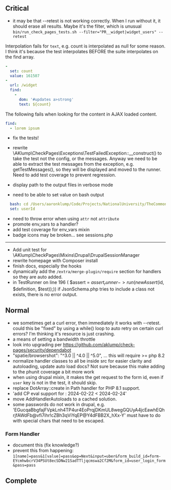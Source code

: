## Critical

- it may be that --retest is not working correctly.  When I run without it, it should erase all results.  Maybe it's the filter, which is unusual `bin/run_check_pages_tests.sh --filter="PR__widget|widget_users" --retest`

Interpolation fails for `text`, e.g. count is interpolated as null for some reason.  I think it's because the test interpolates BEFORE the suite interpolates on the find array.

```yaml
-
  set: count
  value: 161507
-
  url: /widget
  find:
    -
      dom: '#updates a>strong'
      text: ${count}
```

The following fails when looking for the content in AJAX loaded content.

```yaml
find:
  - lorem ipsum
```

- fix the tests!

- rewrite \AKlump\CheckPages\Exceptions\TestFailedException::__construct() to take the test not the config, or the messages. Anyway we need to be able to extract the test messages from the exception, e.g. getTestMessages(), so they will be displayed and moved to the runner. Need to add test coverage to prevent regression.
- display path to the output files in verbose mode


- need to be able to set value on bash output

```yaml
  bash: cd /Users/aaronklump/Code/Projects/NationalUniversity/TheCommons/site/app && lando nxdb_drush uinf ${loadUserName} --field=uid
  set: userId
```

- need to throw error when using `attr` not `attribute`
- promote env_vars to a handler?
- add test coverage for env_vars mixin
- badge icons may be broken... see sessions.php

---

- Add unit test for \AKlump\CheckPages\Mixins\Drupal\DrupalSessionManager
- rewrite homepage with Composer install
- finish docs, especially the hooks
- dynamically add the `/extra/merge-plugin/require` section for handlers so they are auto added.
- in TestRunner on line 196 ( $assert = $assert_runner->run(new Assert($id, $definition, $test));)) if JsonSchema.php tries to include a class not exists, there is no error output.

## Normal

- we sometimes get a curl error, then immediately it works with --retest.  could this be "fixed" by using a while() loop to auto retry on certain curl errors?  I'm thinking it's resource is just crashing.
- a means of setting a bandwidth throttle
- look into upgrading per https://github.com/aklump/check-pages/security/dependabot
- "spatie/browsershot": "^3.0 || ^4.0 || ^5.0", ... this will require >= php 8.2
- normalize handler classes to all be inside src for easier clarity and autoloading, update auto load docs? Not sure because this make adding to the phunit coverage a bit more work
- when using drupal mixin, it makes the get request to the form id, even if `user` key is not in the test, it should skip.
- replace DotArray::create in Path handler for PHP 8.1 support.
- 'add CP eval support for : 2024-02-22 < 2024-02-24'
- move AddHandlerAutoloads to a cached solution.
- some passwords do not work in drupal, e.g. 'EGucqaBbgfajFVpkLnh4TP4ur4EoPrqjDKmUL8wegGQUyA4jcEawhEQhrjfAWdFb@vfi7ihr!cZBh3qViYqEP@Y4dFBB2X_hXx-Y' must have to do with special chars that need to be escaped.

### Form Handler

- document this (fix knowledge?)
- prevent this from happening: `1[name]=pass&1[value]=pass&op=Next&input=uber&form_build_id=form-EYcmhwbcrV34PSUt8ecSDNw21SadTTljqcmswa2Cf2M&form_id=user_login_form&pass=pass`

## Complete
